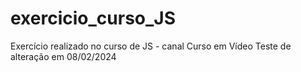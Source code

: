 # exercicio_curso_JS
 Exercício realizado no curso de JS - canal Curso em Vídeo
 Teste de alteração em 08/02/2024
